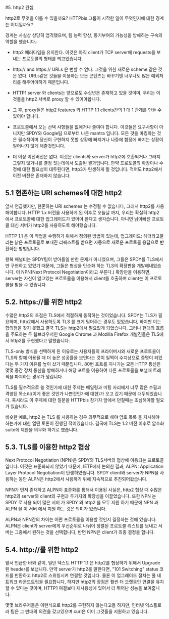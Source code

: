 #5. http2 컨셉

http2로 무엇을 이룰 수 있을까요? HTTPbis 그룹이 시작한 일이 무엇인지에 대한 경계는 어디일까요?

경계는 사실상 상당히 엄격했으며, 팀 능력 향상, 동기부여의 가능성을 방해하는 구속의 역할을 했습니다.:

- http2 패러다임을 유지한다. 이것은 아직 client가 TCP server에 requests를 보내는 프로토콜의 형태를 띄고있습니다.

- http:// and https:// URLs 은 변할 수 없다. 그것을 위한 새로운 scheme 같은 것은 없다. URLs같은 것들을 이용하는 모든 콘텐츠는 바꾸기엔 너무나도 많은 예외처리를 해주어야하기 때문입니다.

- HTTP1 server 와 clients는 앞으로도 수십년은 존재하고 있을 것이며, 우리는 이것들을 http2 서버로 proxy 할 수 있어야합니다.

- 그 후, proxy들은 http2 features 와 HTTP 1.1 clients간의 1 대 1  관계를 만들 수 있어야 합니다.

- 프로토콜에서 오는 선택 사항들을 없애거나 줄여야 합니다. 이것들은 요구사항이 아니지만 SPDY와 Google팀 으로부터 나온 mantra 입니다. 모든 것을 마킹하는 것은 필수적이며 당신이 구현하지 못할 상황에 빠지거나 나중에 함정에 빠지는 상황이일어나지 않게 해줄것입니다.

- 더 이상 이전버전은 없다. 이것은 clients와 server가 http2에 호환되거나 그러지 그렇지 않거나를 결정 짓는데에서 도출된 결과입니다. 만약 프로토콜의 확장이나 수정에 대한 필요성이 대두된다면, http3가 탄생하게 될 것입니다. 적어도 http2에서 이전 버전은 존재하지 않습니다.

## 5.1 현존하는 URI schemes에 대한 http2

앞서 언급했지만, 현존하는 URI schemes 는 수정될 수 없습니다, 그래서 http2를 사용해야합니다. HTTP 1.x 버전을 사용하게 된 이후로 오늘날 까지, 우리는 확실히 http2 에서 프로토콜에 대한 업그레이드가 있어야 한다고 생각습니다. 아니면 낡아빠진 프로토콜 대신 서버가 http2를 사용하도록 해야했습니다.

HTTP 1.1 은 이 작업을 수행하기 위해서 정의된 방법이 있는데, 업그레이드: 헤더라고불리는 낡은 프로토콜로 보내진 리퀘스트를 받으면 자동으로 새로운 프로토콜 응답으로 반환하는 방법입니다.

왕복 패널티는 SPDY팀이 받아들일 만한 문제가 아니었으며, 그들은 SPDY를 TLS에서만 구현하고 있었기 때문에, 그들은 협상을 단순화 하는 TLS의 확장판을 개발해내었습니다. 이 NPN(Next Protocol Negotiation이라고 부른다.) 확장판을 이용하면, server는 자신이 알고있는 프로토콜을 이용해서 client를 호출하며 client는 이 프로토콜을 받을 수 있습니다.

## 5.2. https://를 위한 http2

수많은 http2의 초점은 TLS에서 적절하게 동작하는 것이었습니다. SPDY는 TLS가 필요하며, http2에서 사용하도록 TLS 를 크게 밀어주는 경우도 있었습니다, 하지만 이는 합의점을 찾지 못했고 결국 TLS는 http2에서 필요없게 되었습니다. 그러나 현대의 흐름을 주도하는 두 웹브라우저인 Google Chrome 과 Mozilla Firefox 개발진들은 TLS에서 http2를 구현했다고 말했습니다.

TLS-only 방식을 선택하게 된 이유로는 사용자들의 프라이버시와 새로운 프로토콜이 TLS와 함께 이용될 때 더 높은 성공률을 보인다는 것이 일찍이 수치상으로 증명이 되었다는 두 가지 이유를 높이 샀기 때문입니다. 80번 포트를 지나가는 모든 HTTP 통신은 몇몇 중간 장치 통신을 방해하거나 해당 포트를 이용하여 다른 프로토콜을 보낼때 트레픽을 파괴하는 경우가 생깁니다.

TLS를 필수적으로 쓸 것인가에 대한 주제는 메일링과 미팅 자리에서 너무 많은 수필과 격양된 목소리(이게 좋은 것인가 나쁜것인가에 대한)가 오고 갔기 때문에 대두되었습니다. 혹시라도 이 주제에 대한 질문을 HTTPbis 참가자 앞에서 던질때는 조심해야할 필요가 있습니다.

비슷한 예로, http2 는 TLS 를 사용하는 경우 의무적으로 해야 암호 목록 을 지시해야 하는가에 대한 열띈 토론이 진행된 적이있습니다. 결국에 TLS는 1.2 버전 이후로 암호화 suite에 제한을 의무화 하기로 했습니다.

## 5.3. TLS를 이용한 http2 협상

Next Protocol Negotiation (NPN)은 SPDY와 TLS서버의 협상에 이용되는 프로토콜입니다. 이것은 표준화되지 않았기 때문에, IETF에서 논의한 결과, ALPN: Application Layer Protocol Negotiation이 탄생하였습니다. SPDY client와 server가 NPN을 사용하는 동안 ALPN은 http2에서 사용하기 위해 지속적으로 추진되어왔습니다.

NPN가 먼저 존재하고 ALPN이 표준화를 통해서 이용된 사실은, http2 협상 때 수많은 http2의 server와 client의 구현과 두가지의 확장성을 이끌었습니다. 또한 NPN 는 SPDY 로 사용 되어 많은 서버 가 SPDY 와 http2 을 모두 지원 하기 때문에 NPN 과 ALPN 을 이 서버 에서 지원 하는 것은 의미가 있습니다.

ALPN과 NPN간의 차이는 어떤 프로토콜을 이용할 것인지 결정하는 것에 있습니다. ALPN은 client가 server에게 우선순위로 나뉘어 정렬된 프로토콜 리스트를 보내고 서버는 그중에서 원하는 것을 선택합니다, 반면 NPN은 client가 최종 결정을 합니다.

## 5.4. http://를 위한 http2

앞서 언급한 바와 같이, 일반 텍스트 HTTP 1.1 은 http2를 협상하기 위해서 Upgrade된 header를 보냅니다.
만약 server가 http2를 말한다면, "101 Switching" status 코드를 반환하고 http2로 스위칭시켜 연결할 것입니다.
물론 이 업그레이드 절차는 풀 네트워크 라운드트립을 필요합니다, 하지만 http2의 장점은 훨씬 더 오랫동안 연결을 유지할 수 있다는 것이며, HTTP1 여결보다 재사용성에 있어서 더 뛰어난 성능을 보여줍니다.

몇몇 브라우저들은 이런식으로 http2를 구현하지 않는다고들 하지만, 인터넷 익스플로러 팀은 그 반대의 의견을 갖고있으며 curl은 이미 그것들을 지원하고 있습니다.
